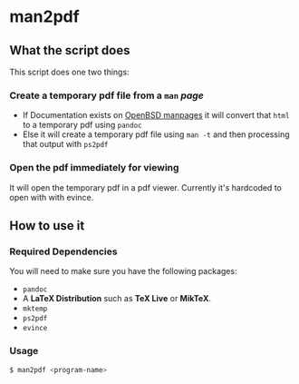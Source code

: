 # man2pdf

## What the script does

This script does one two things:

### Create a temporary pdf file from a `man` *page*
  - If Documentation exists on [OpenBSD manpages](https://man.openbsd.org) it will convert that `html` to a temporary pdf using `pandoc`
  - Else it will create a temporary pdf file using `man -t` and then processing that output with `ps2pdf`

### Open the pdf immediately for viewing
It will open the temporary pdf in a pdf viewer. Currently it's hardcoded to open with with evince.

## How to use it

### Required Dependencies
You will need to make sure you have the following packages:
- `pandoc`
- A **LaTeX Distribution** such as  **TeX Live** or **MikTeX**.
- `mktemp`
- `ps2pdf`
- `evince`

### Usage

```bash
$ man2pdf <program-name>
```
